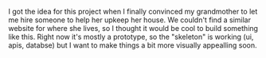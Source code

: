 I got the idea for this project when I finally convinced my grandmother to let me hire someone to help her upkeep her house.
We couldn't find a similar website for where she lives, so I thought it would be cool to build something like this.
Right now it's mostly a prototype, so the "skeleton" is working (ui, apis, databse) but I want to make things a bit more visually appealling soon.
